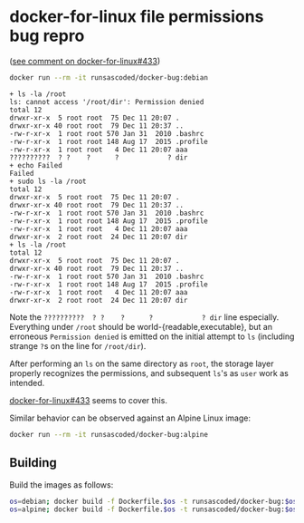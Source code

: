 # docker-for-linux file permissions bug repro
([see comment on docker-for-linux#433](https://github.com/docker/for-linux/issues/433))

```bash
docker run --rm -it runsascoded/docker-bug:debian
```
```
+ ls -la /root
ls: cannot access '/root/dir': Permission denied
total 12
drwxr-xr-x  5 root root  75 Dec 11 20:07 .
drwxr-xr-x 40 root root  79 Dec 11 20:37 ..
-rw-r-xr-x  1 root root 570 Jan 31  2010 .bashrc
-rw-r-xr-x  1 root root 148 Aug 17  2015 .profile
-rw-r-xr-x  1 root root   4 Dec 11 20:07 aaa
??????????  ? ?    ?      ?            ? dir
+ echo Failed
Failed
+ sudo ls -la /root
total 12
drwxr-xr-x  5 root root  75 Dec 11 20:07 .
drwxr-xr-x 40 root root  79 Dec 11 20:37 ..
-rw-r-xr-x  1 root root 570 Jan 31  2010 .bashrc
-rw-r-xr-x  1 root root 148 Aug 17  2015 .profile
-rw-r-xr-x  1 root root   4 Dec 11 20:07 aaa
drwxr-xr-x  2 root root  24 Dec 11 20:07 dir
+ ls -la /root
total 12
drwxr-xr-x  5 root root  75 Dec 11 20:07 .
drwxr-xr-x 40 root root  79 Dec 11 20:37 ..
-rw-r-xr-x  1 root root 570 Jan 31  2010 .bashrc
-rw-r-xr-x  1 root root 148 Aug 17  2015 .profile
-rw-r-xr-x  1 root root   4 Dec 11 20:07 aaa
drwxr-xr-x  2 root root  24 Dec 11 20:07 dir
```

Note the `??????????  ? ?    ?      ?            ? dir` line especially. Everything under `/root` should be world-{readable,executable}, but an erroneous `Permission denied` is emitted on the initial attempt to `ls` (including strange `?`s on the line for `/root/dir`).

After performing an `ls` on the same directory as `root`, the storage layer properly recognizes the permissions, and subsequent `ls`'s as `user` work as intended.

[docker-for-linux#433](https://github.com/docker/for-linux/issues/433) seems to cover this.

Similar behavior can be observed against an Alpine Linux image:
```bash
docker run --rm -it runsascoded/docker-bug:alpine
```

## Building
Build the images as follows:

```bash
os=debian; docker build -f Dockerfile.$os -t runsascoded/docker-bug:$os .
os=alpine; docker build -f Dockerfile.$os -t runsascoded/docker-bug:$os .
```
